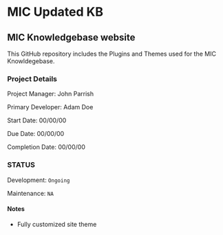 MIC Updated KB
======

MIC Knowledgebase website
------

This GitHub repository includes the Plugins and Themes used for the MIC Knowldegebase.

### Project Details
Project Manager: John Parrish

Primary Developer: Adam Doe

Start Date: 00/00/00

Due Date: 00/00/00

Completion Date: 00/00/00

### STATUS

Development: `Ongoing`

Maintenance: `NA`

#### Notes
* Fully customized site theme
